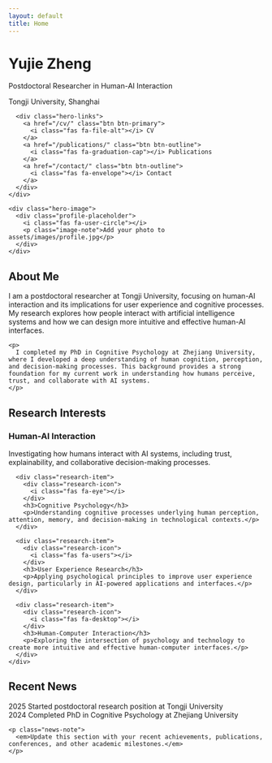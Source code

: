 ```yaml
---
layout: default
title: Home
---
```


<div class="home-hero">
  <div class="hero-content">
    <div class="hero-text">
      <h1 class="hero-title">Yujie Zheng</h1>
      <p class="hero-subtitle">Postdoctoral Researcher in Human-AI Interaction</p>
      <p class="hero-affiliation">Tongji University, Shanghai</p>
      
      <div class="hero-links">
        <a href="/cv/" class="btn btn-primary">
          <i class="fas fa-file-alt"></i> CV
        </a>
        <a href="/publications/" class="btn btn-outline">
          <i class="fas fa-graduation-cap"></i> Publications
        </a>
        <a href="/contact/" class="btn btn-outline">
          <i class="fas fa-envelope"></i> Contact
        </a>
      </div>
    </div>
    
    <div class="hero-image">
      <div class="profile-placeholder">
        <i class="fas fa-user-circle"></i>
        <p class="image-note">Add your photo to assets/images/profile.jpg</p>
      </div>
    </div>
  </div>
</div>

<section class="about-section">
  <div class="container">
    <h2>About Me</h2>
    <p class="lead">
      I am a postdoctoral researcher at Tongji University, focusing on human-AI interaction and its implications for user experience and cognitive processes. My research explores how people interact with artificial intelligence systems and how we can design more intuitive and effective human-AI interfaces.
    </p>
    
    <p>
      I completed my PhD in Cognitive Psychology at Zhejiang University, where I developed a deep understanding of human cognition, perception, and decision-making processes. This background provides a strong foundation for my current work in understanding how humans perceive, trust, and collaborate with AI systems.
    </p>
  </div>
</section>

<section class="research-section">
  <div class="container">
    <h2>Research Interests</h2>
    <div class="research-grid">
      <div class="research-item">
        <div class="research-icon">
          <i class="fas fa-brain"></i>
        </div>
        <h3>Human-AI Interaction</h3>
        <p>Investigating how humans interact with AI systems, including trust, explainability, and collaborative decision-making processes.</p>
      </div>
      
      <div class="research-item">
        <div class="research-icon">
          <i class="fas fa-eye"></i>
        </div>
        <h3>Cognitive Psychology</h3>
        <p>Understanding cognitive processes underlying human perception, attention, memory, and decision-making in technological contexts.</p>
      </div>
      
      <div class="research-item">
        <div class="research-icon">
          <i class="fas fa-users"></i>
        </div>
        <h3>User Experience Research</h3>
        <p>Applying psychological principles to improve user experience design, particularly in AI-powered applications and interfaces.</p>
      </div>
      
      <div class="research-item">
        <div class="research-icon">
          <i class="fas fa-desktop"></i>
        </div>
        <h3>Human-Computer Interaction</h3>
        <p>Exploring the intersection of psychology and technology to create more intuitive and effective human-computer interfaces.</p>
      </div>
    </div>
  </div>
</section>

<section class="news-section">
  <div class="container">
    <h2>Recent News</h2>
    <div class="news-list">
      <div class="news-item">
        <span class="news-date">2025</span>
        <span class="news-content">Started postdoctoral research position at Tongji University</span>
      </div>
      <div class="news-item">
        <span class="news-date">2024</span>
        <span class="news-content">Completed PhD in Cognitive Psychology at Zhejiang University</span>
      </div>
      <!-- Add more news items as needed -->
    </div>
    
    <p class="news-note">
      <em>Update this section with your recent achievements, publications, conferences, and other academic milestones.</em>
    </p>
  </div>
</section>
